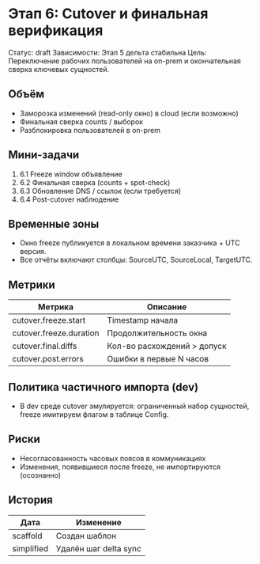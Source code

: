 # Этап 6: Cutover и финальная верификация

Статус: draft
Зависимости: Этап 5 дельта стабильна
Цель: Переключение рабочих пользователей на on-prem и окончательная сверка ключевых сущностей.

## Объём
- Заморозка изменений (read-only окно) в cloud (если возможно)
- Финальная сверка counts / выборок
- Разблокировка пользователей в on-prem

## Мини-задачи
1. 6.1 Freeze window объявление
2. 6.2 Финальная сверка (counts + spot-check)
3. 6.3 Обновление DNS / ссылок (если требуется)
4. 6.4 Post-cutover наблюдение

## Временные зоны
- Окно freeze публикуется в локальном времени заказчика + UTC версия.
- Все отчёты включают столбцы: SourceUTC, SourceLocal, TargetUTC.

## Метрики
| Метрика | Описание |
|---------|----------|
| cutover.freeze.start | Timestamp начала |
| cutover.freeze.duration | Продолжительность окна |
| cutover.final.diffs | Кол-во расхождений > допуск |
| cutover.post.errors | Ошибки в первые N часов |

## Политика частичного импорта (dev)
- В dev среде cutover эмулируется: ограниченный набор сущностей, freeze имитируем флагом в таблице Config.

## Риски
- Несогласованность часовых поясов в коммуникациях
- Изменения, появившиеся после freeze, не импортируются (осознанно)

## История
| Дата | Изменение |
|------|-----------|
| scaffold | Создан шаблон |
| simplified | Удалён шаг delta sync |
